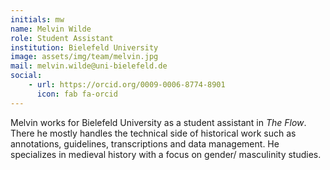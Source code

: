 ```yaml
---
initials: mw
name: Melvin Wilde
role: Student Assistant
institution: Bielefeld University
image: assets/img/team/melvin.jpg
mail: melvin.wilde@uni-bielefeld.de
social:
    - url: https://orcid.org/0009-0006-8774-8901 
      icon: fab fa-orcid
---
```

Melvin works for Bielefeld University as a student assistant in *The Flow*. There he mostly handles the technical side of historical work such as annotations, guidelines, transcriptions and data management. He specializes in medieval history with a focus on gender/ masculinity studies.